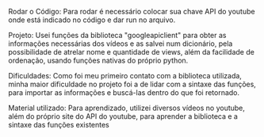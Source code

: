 Rodar o Código:
Para rodar é necessário colocar sua chave API do youtube onde está indicado no código e dar run no arquivo.

Projeto:
Usei funções da biblioteca "googleapiclient" para obter as informações necessárias dos vídeos e as salvei num dicionário, pela possibilidade de atrelar nome e quantidade de views, além da facilidade de ordenação, usando funções nativas do próprio python.

Dificuldades:
Como foi meu primeiro contato com a biblioteca utilizada, minha maior dificuldade no projeto foi a de lidar com a sintaxe das funções, para importar as informações e buscá-las dentro do que foi retornado.

Material utilizado:
Para aprendizado, utilizei diversos vídeos no youtube, além do próprio site do API do youtube, para aprender a biblioteca e a sintaxe das funções existentes
